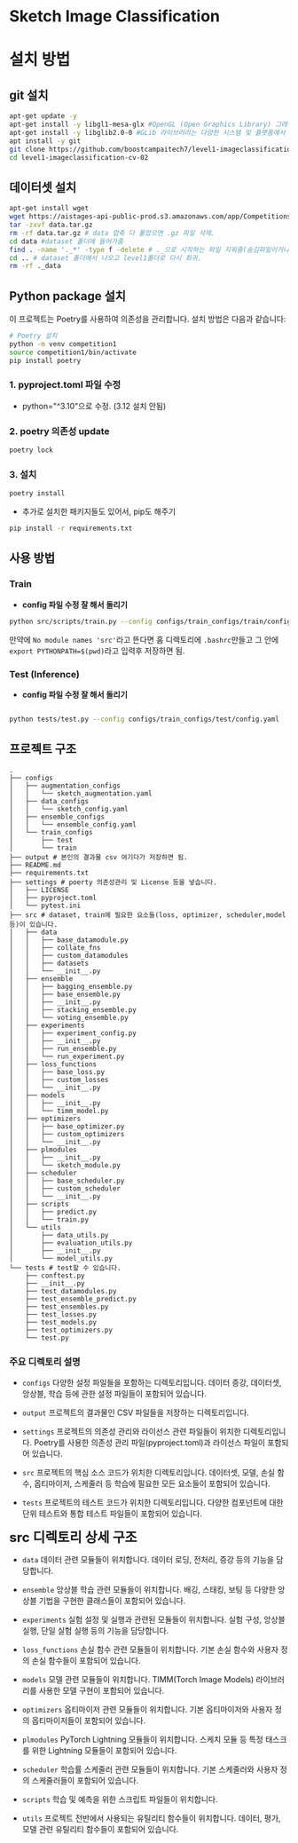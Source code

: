 # Sketch Image Classification

# 설치 방법

## git 설치
```bash
apt-get update -y
apt-get install -y libgl1-mesa-glx #OpenGL (Open Graphics Library) 그래픽 API를 지원하는 라이브러리
apt-get install -y libglib2.0-0 #GLib 라이브러리는 다양한 시스템 및 플랫폼에서 사용되는 기본 라이브러리 
apt install -y git
git clone https://github.com/boostcampaitech7/level1-imageclassification-cv-02.git
cd level1-imageclassification-cv-02
```

## 데이터셋 설치
```bash
apt-get install wget
wget https://aistages-api-public-prod.s3.amazonaws.com/app/Competitions/000307/data/data.tar.gz
tar -zxvf data.tar.gz 
rm -rf data.tar.gz # data 압축 다 풀었으면 .gz 파일 삭제.
cd data #dataset 폴더에 들어가줌
find . -name '._*' -type f -delete # ._으로 시작하는 파일 지워줌(숨김파일이거나 캐싱파일이라 필요없음.)
cd .. # dataset 폴더에서 나오고 level1폴더로 다시 회귀.
rm -rf ._data
```

## Python package 설치
이 프로젝트는 Poetry를 사용하여 의존성을 관리합니다. 설치 방법은 다음과 같습니다:

```bash
# Poetry 설치
python -m venv competition1
source competition1/bin/activate
pip install poetry
```

### 1. pyproject.toml 파일 수정
- python="^3.10"으로 수정. (3.12 설치 안됨)
### 2. poetry 의존성 update
```bash
poetry lock
```
### 3. 설치
```bash
poetry install
```
- 추가로 설치한 패키지들도 있어서, pip도 해주기
```bash
pip install -r requirements.txt
```


## 사용 방법
### Train
- **config 파일 수정 잘 해서 돌리기**
```bash
python src/scripts/train.py --config configs/train_configs/train/config.yaml
```
만약에 `No module names 'src'`라고 뜬다면
홈 디렉토리에 `.bashrc`만들고 그 안에 `export PYTHONPATH=$(pwd)`라고  입력후 저장하면 됨.

### Test (Inference)
- **config 파일 수정 잘 해서 돌리기**
```bash

python tests/test.py --config configs/train_configs/test/config.yaml
```

## 프로젝트 구조
```
.
├── configs
│   ├── augmentation_configs
│   │   └── sketch_augmentation.yaml
│   ├── data_configs
│   │   └── sketch_config.yaml
│   ├── ensemble_configs
│   │   └── ensemble_config.yaml
│   └── train_configs
│       ├── test
│       └── train
├── output # 본인의 결과물 csv 여기다가 저장하면 됨. 
├── README.md
├── requirements.txt 
├── settings # poerty 의존성관리 및 License 등을 넣습니다.
│   ├── LICENSE
│   ├── pyproject.toml
│   └── pytest.ini
├── src # dataset, train에 필요한 요소들(loss, optimizer, scheduler,model 등)이 있습니다.
│   ├── data
│   │   ├── base_datamodule.py
│   │   ├── collate_fns
│   │   ├── custom_datamodules
│   │   ├── datasets
│   │   └── __init__.py
│   ├── ensemble
│   │   ├── bagging_ensemble.py
│   │   ├── base_ensemble.py
│   │   ├── __init__.py
│   │   ├── stacking_ensemble.py
│   │   └── voting_ensemble.py
│   ├── experiments
│   │   ├── experiment_config.py
│   │   ├── __init__.py
│   │   ├── run_ensemble.py
│   │   └── run_experiment.py
│   ├── loss_functions
│   │   ├── base_loss.py
│   │   ├── custom_losses
│   │   └── __init__.py
│   ├── models
│   │   ├── __init__.py
│   │   └── timm_model.py
│   ├── optimizers
│   │   ├── base_optimizer.py
│   │   ├── custom_optimizers
│   │   └── __init__.py
│   ├── plmodules
│   │   ├── __init__.py
│   │   └── sketch_module.py
│   ├── scheduler
│   │   ├── base_scheduler.py
│   │   ├── custom_scheduler
│   │   └── __init__.py
│   ├── scripts
│   │   ├── predict.py
│   │   └── train.py
│   └── utils
│       ├── data_utils.py
│       ├── evaluation_utils.py
│       ├── __init__.py
│       └── model_utils.py
└── tests # test할 수 있습니다.
    ├── conftest.py
    ├── __init__.py
    ├── test_datamodules.py
    ├── test_ensemble_predict.py
    ├── test_ensembles.py
    ├── test_losses.py
    ├── test_models.py
    ├── test_optimizers.py
    └── test.py
```

### 주요 디렉토리 설명
- `configs`
다양한 설정 파일들을 포함하는 디렉토리입니다.
데이터 증강, 데이터셋, 앙상블, 학습 등에 관한 설정 파일들이 포함되어 있습니다.

- `output`
프로젝트의 결과물인 CSV 파일들을 저장하는 디렉토리입니다.

- `settings`
프로젝트의 의존성 관리와 라이선스 관련 파일들이 위치한 디렉토리입니다.
Poetry를 사용한 의존성 관리 파일(pyproject.toml)과 라이선스 파일이 포함되어 있습니다.

- `src`
프로젝트의 핵심 소스 코드가 위치한 디렉토리입니다.
데이터셋, 모델, 손실 함수, 옵티마이저, 스케줄러 등 학습에 필요한 모든 요소들이 포함되어 있습니다.

- `tests`
프로젝트의 테스트 코드가 위치한 디렉토리입니다.
다양한 컴포넌트에 대한 단위 테스트와 통합 테스트 파일들이 포함되어 있습니다.

<font size ="5"> **src 디렉토리 상세 구조**</font>
- `data`
데이터 관련 모듈들이 위치합니다. 데이터 로딩, 전처리, 증강 등의 기능을 담당합니다.

- `ensemble`
앙상블 학습 관련 모듈들이 위치합니다. 배깅, 스태킹, 보팅 등 다양한 앙상블 기법을 구현한 클래스들이 포함되어 있습니다.

- `experiments`
실험 설정 및 실행과 관련된 모듈들이 위치합니다. 실험 구성, 앙상블 실행, 단일 실험 실행 등의 기능을 담당합니다.

- `loss_functions`
손실 함수 관련 모듈들이 위치합니다. 기본 손실 함수와 사용자 정의 손실 함수들이 포함되어 있습니다.

- `models`
모델 관련 모듈들이 위치합니다. TIMM(Torch Image Models) 라이브러리를 사용한 모델 구현이 포함되어 있습니다.

- `optimizers`
옵티마이저 관련 모듈들이 위치합니다. 기본 옵티마이저와 사용자 정의 옵티마이저들이 포함되어 있습니다.

- `plmodules`
PyTorch Lightning 모듈들이 위치합니다. 스케치 모듈 등 특정 태스크를 위한 Lightning 모듈들이 포함되어 있습니다.

- `scheduler`
학습률 스케줄러 관련 모듈들이 위치합니다. 기본 스케줄러와 사용자 정의 스케줄러들이 포함되어 있습니다.

- `scripts`
학습 및 예측을 위한 스크립트 파일들이 위치합니다.

- `utils`
프로젝트 전반에서 사용되는 유틸리티 함수들이 위치합니다. 데이터, 평가, 모델 관련 유틸리티 함수들이 포함되어 있습니다.
